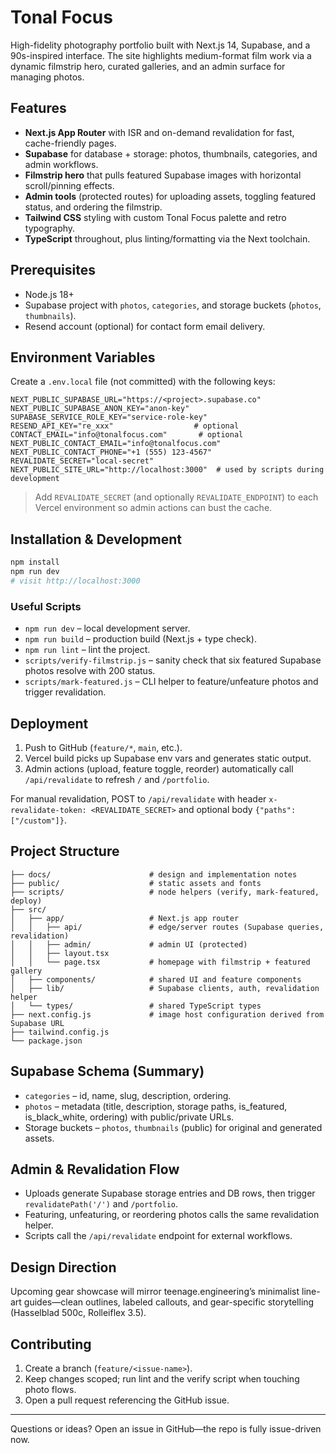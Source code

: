 # Tonal Focus

High-fidelity photography portfolio built with Next.js 14, Supabase, and a 90s-inspired interface. The site highlights medium-format film work via a dynamic filmstrip hero, curated galleries, and an admin surface for managing photos.

## Features

- **Next.js App Router** with ISR and on-demand revalidation for fast, cache-friendly pages.
- **Supabase** for database + storage: photos, thumbnails, categories, and admin workflows.
- **Filmstrip hero** that pulls featured Supabase images with horizontal scroll/pinning effects.
- **Admin tools** (protected routes) for uploading assets, toggling featured status, and ordering the filmstrip.
- **Tailwind CSS** styling with custom Tonal Focus palette and retro typography.
- **TypeScript** throughout, plus linting/formatting via the Next toolchain.

## Prerequisites

- Node.js 18+
- Supabase project with `photos`, `categories`, and storage buckets (`photos`, `thumbnails`).
- Resend account (optional) for contact form email delivery.

## Environment Variables

Create a `.env.local` file (not committed) with the following keys:

```env
NEXT_PUBLIC_SUPABASE_URL="https://<project>.supabase.co"
NEXT_PUBLIC_SUPABASE_ANON_KEY="anon-key"
SUPABASE_SERVICE_ROLE_KEY="service-role-key"
RESEND_API_KEY="re_xxx"                  # optional
CONTACT_EMAIL="info@tonalfocus.com"       # optional
NEXT_PUBLIC_CONTACT_EMAIL="info@tonalfocus.com"
NEXT_PUBLIC_CONTACT_PHONE="+1 (555) 123-4567"
REVALIDATE_SECRET="local-secret"
NEXT_PUBLIC_SITE_URL="http://localhost:3000"  # used by scripts during development
```

> Add `REVALIDATE_SECRET` (and optionally `REVALIDATE_ENDPOINT`) to each Vercel environment so admin actions can bust the cache.

## Installation & Development

```bash
npm install
npm run dev
# visit http://localhost:3000
```

### Useful Scripts

- `npm run dev` – local development server.
- `npm run build` – production build (Next.js + type check).
- `npm run lint` – lint the project.
- `scripts/verify-filmstrip.js` – sanity check that six featured Supabase photos resolve with 200 status.
- `scripts/mark-featured.js` – CLI helper to feature/unfeature photos and trigger revalidation.

## Deployment

1. Push to GitHub (`feature/*`, `main`, etc.).
2. Vercel build picks up Supabase env vars and generates static output.
3. Admin actions (upload, feature toggle, reorder) automatically call `/api/revalidate` to refresh `/` and `/portfolio`.

For manual revalidation, POST to `/api/revalidate` with header `x-revalidate-token: <REVALIDATE_SECRET>` and optional body `{"paths": ["/custom"]}`.

## Project Structure

```
├── docs/                      # design and implementation notes
├── public/                    # static assets and fonts
├── scripts/                   # node helpers (verify, mark-featured, deploy)
├── src/
│   ├── app/                   # Next.js app router
│   │   ├── api/               # edge/server routes (Supabase queries, revalidation)
│   │   ├── admin/             # admin UI (protected)
│   │   ├── layout.tsx
│   │   └── page.tsx           # homepage with filmstrip + featured gallery
│   ├── components/            # shared UI and feature components
│   ├── lib/                   # Supabase clients, auth, revalidation helper
│   └── types/                 # shared TypeScript types
├── next.config.js             # image host configuration derived from Supabase URL
├── tailwind.config.js
└── package.json
```

## Supabase Schema (Summary)

- `categories` – id, name, slug, description, ordering.
- `photos` – metadata (title, description, storage paths, is_featured, is_black_white, ordering) with public/private URLs.
- Storage buckets – `photos`, `thumbnails` (public) for original and generated assets.

## Admin & Revalidation Flow

- Uploads generate Supabase storage entries and DB rows, then trigger `revalidatePath('/')` and `/portfolio`.
- Featuring, unfeaturing, or reordering photos calls the same revalidation helper.
- Scripts call the `/api/revalidate` endpoint for external workflows.

## Design Direction

Upcoming gear showcase will mirror teenage.engineering’s minimalist line-art guides—clean outlines, labeled callouts, and gear-specific storytelling (Hasselblad 500c, Rolleiflex 3.5).

## Contributing

1. Create a branch (`feature/<issue-name>`).
2. Keep changes scoped; run lint and the verify script when touching photo flows.
3. Open a pull request referencing the GitHub issue.

---

Questions or ideas? Open an issue in GitHub—the repo is fully issue-driven now.
